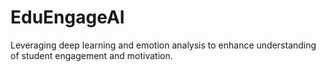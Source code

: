 # EduEngageAI
Leveraging deep learning and emotion analysis to enhance understanding of student engagement and motivation.
